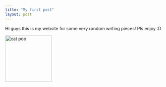 ```yaml
---
title: "My first post"
layout: post
---
```


Hi guys this is my website for some very random writing pieces! Pls enjoy :D

<img scr = '/assets/cat.png' alt = 'cat poo' width = '150' height = '150'>


